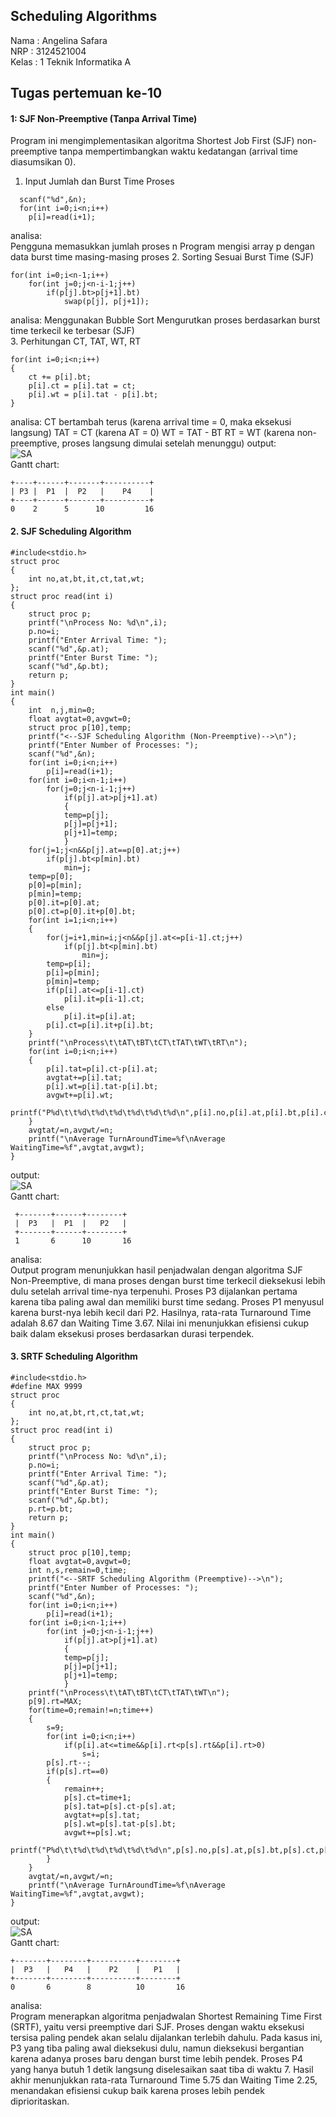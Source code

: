 ## Scheduling Algorithms ##  
Nama : Angelina Safara  
NRP : 3124521004  
Kelas : 1 Teknik Informatika A  

## Tugas pertemuan ke-10  
#### 1: SJF Non-Preemptive (Tanpa Arrival Time)  
Program ini mengimplementasikan algoritma Shortest Job First (SJF) non-preemptive tanpa mempertimbangkan waktu kedatangan (arrival time diasumsikan 0).  
1. Input Jumlah dan Burst Time Proses  
```
  scanf("%d",&n);  
  for(int i=0;i<n;i++)  
    p[i]=read(i+1);  
```

analisa:  
Pengguna memasukkan jumlah proses n
Program mengisi array p dengan data burst time masing-masing proses
 2. Sorting Sesuai Burst Time (SJF)  
```
for(int i=0;i<n-1;i++)
    for(int j=0;j<n-i-1;j++)
        if(p[j].bt>p[j+1].bt)
            swap(p[j], p[j+1]);
```
analisa:
Menggunakan Bubble Sort
Mengurutkan proses berdasarkan burst time terkecil ke terbesar (SJF)  
 3. Perhitungan CT, TAT, WT, RT
```
for(int i=0;i<n;i++)
{
    ct += p[i].bt;
    p[i].ct = p[i].tat = ct;
    p[i].wt = p[i].tat - p[i].bt;
}
```
analisa:
CT bertambah terus (karena arrival time = 0, maka eksekusi langsung)
TAT = CT (karena AT = 0)
WT = TAT - BT
RT = WT (karena non-preemptive, proses langsung dimulai setelah menunggu)
output:  
![SA](https://github.com/angellins/SisOp-2025/blob/main/scheduling-algorithm/kode1.png)  
Gantt chart:  
```
+----+------+-------+----------+  
| P3 |  P1  |  P2   |    P4    |  
+----+------+-------+----------+  
0    2      5      10         16
```
#### 2. SJF Scheduling Algorithm
```
#include<stdio.h>
struct proc
{
    int no,at,bt,it,ct,tat,wt;
};
struct proc read(int i)
{
    struct proc p;
    printf("\nProcess No: %d\n",i);
    p.no=i;
    printf("Enter Arrival Time: ");
    scanf("%d",&p.at);
    printf("Enter Burst Time: ");
    scanf("%d",&p.bt);
    return p;
}
int main()
{
    int  n,j,min=0;
    float avgtat=0,avgwt=0;
    struct proc p[10],temp;
    printf("<--SJF Scheduling Algorithm (Non-Preemptive)-->\n");
    printf("Enter Number of Processes: ");
    scanf("%d",&n);
    for(int i=0;i<n;i++)
        p[i]=read(i+1);
    for(int i=0;i<n-1;i++)
        for(j=0;j<n-i-1;j++)    
            if(p[j].at>p[j+1].at)
            {
            temp=p[j];
            p[j]=p[j+1];
            p[j+1]=temp;
            }
    for(j=1;j<n&&p[j].at==p[0].at;j++)
        if(p[j].bt<p[min].bt)
            min=j;
    temp=p[0];
    p[0]=p[min];
    p[min]=temp;
    p[0].it=p[0].at;
    p[0].ct=p[0].it+p[0].bt;
    for(int i=1;i<n;i++)
    {
        for(j=i+1,min=i;j<n&&p[j].at<=p[i-1].ct;j++)
            if(p[j].bt<p[min].bt)
                min=j;
        temp=p[i];
        p[i]=p[min];
        p[min]=temp;
        if(p[i].at<=p[i-1].ct)
            p[i].it=p[i-1].ct;
        else
            p[i].it=p[i].at;
        p[i].ct=p[i].it+p[i].bt;
    }
    printf("\nProcess\t\tAT\tBT\tCT\tTAT\tWT\tRT\n");
    for(int i=0;i<n;i++)
    {
        p[i].tat=p[i].ct-p[i].at;
        avgtat+=p[i].tat;
        p[i].wt=p[i].tat-p[i].bt;
        avgwt+=p[i].wt;
        printf("P%d\t\t%d\t%d\t%d\t%d\t%d\t%d\n",p[i].no,p[i].at,p[i].bt,p[i].ct,p[i].tat,p[i].wt,p[i].wt);
    }
    avgtat/=n,avgwt/=n;
    printf("\nAverage TurnAroundTime=%f\nAverage WaitingTime=%f",avgtat,avgwt);
}
```
output:  
![SA](https://github.com/angellins/SisOp-2025/blob/main/scheduling-algorithm/kode2.png)  
Gantt chart:  
```
 +-------+------+--------+
 |  P3   |  P1  |   P2   |
 +-------+------+--------+
 1       6      10       16
```
analisa:  
Output program menunjukkan hasil penjadwalan dengan algoritma SJF Non-Preemptive, di mana proses dengan burst time terkecil dieksekusi lebih dulu setelah arrival time-nya terpenuhi. Proses P3 dijalankan pertama karena tiba paling awal dan memiliki burst time sedang. Proses P1 menyusul karena burst-nya lebih kecil dari P2. Hasilnya, rata-rata Turnaround Time adalah 8.67 dan Waiting Time 3.67. Nilai ini menunjukkan efisiensi cukup baik dalam eksekusi proses berdasarkan durasi terpendek.
#### 3. SRTF Scheduling Algorithm  
```
#include<stdio.h>
#define MAX 9999
struct proc
{
    int no,at,bt,rt,ct,tat,wt;
};
struct proc read(int i)
{
    struct proc p;
    printf("\nProcess No: %d\n",i);
    p.no=i;
    printf("Enter Arrival Time: ");
    scanf("%d",&p.at);
    printf("Enter Burst Time: ");
    scanf("%d",&p.bt);
    p.rt=p.bt;
    return p;
}
int main()
{
    struct proc p[10],temp;
    float avgtat=0,avgwt=0;
    int n,s,remain=0,time;
    printf("<--SRTF Scheduling Algorithm (Preemptive)-->\n");
    printf("Enter Number of Processes: ");
    scanf("%d",&n);
    for(int i=0;i<n;i++)
        p[i]=read(i+1);
    for(int i=0;i<n-1;i++)
        for(int j=0;j<n-i-1;j++)    
            if(p[j].at>p[j+1].at)
            {
            temp=p[j];
            p[j]=p[j+1];
            p[j+1]=temp;
            }
    printf("\nProcess\t\tAT\tBT\tCT\tTAT\tWT\n");
    p[9].rt=MAX;
    for(time=0;remain!=n;time++)
    {
        s=9;
        for(int i=0;i<n;i++)
            if(p[i].at<=time&&p[i].rt<p[s].rt&&p[i].rt>0)
                s=i;
        p[s].rt--;
        if(p[s].rt==0)
        {
            remain++;
            p[s].ct=time+1;
            p[s].tat=p[s].ct-p[s].at;
            avgtat+=p[s].tat;
            p[s].wt=p[s].tat-p[s].bt;
            avgwt+=p[s].wt;
            printf("P%d\t\t%d\t%d\t%d\t%d\t%d\n",p[s].no,p[s].at,p[s].bt,p[s].ct,p[s].tat,p[s].wt);
        }
    }
    avgtat/=n,avgwt/=n;
    printf("\nAverage TurnAroundTime=%f\nAverage WaitingTime=%f",avgtat,avgwt);
}
```
output:  
![SA](https://github.com/angellins/SisOp-2025/blob/main/scheduling-algorithm/kode3.png)  
Gantt chart:  
```
+-------+--------+----------+--------+
|  P3   |   P4   |    P2    |   P1   |
+-------+--------+----------+--------+
0       6        8          10       16
```
analisa:  
Program menerapkan algoritma penjadwalan Shortest Remaining Time First (SRTF), yaitu versi preemptive dari SJF. Proses dengan waktu eksekusi tersisa paling pendek akan selalu dijalankan terlebih dahulu. Pada kasus ini, P3 yang tiba paling awal dieksekusi dulu, namun dieksekusi bergantian karena adanya proses baru dengan burst time lebih pendek. Proses P4 yang hanya butuh 1 detik langsung diselesaikan saat tiba di waktu 7. Hasil akhir menunjukkan rata-rata Turnaround Time 5.75 dan Waiting Time 2.25, menandakan efisiensi cukup baik karena proses lebih pendek diprioritaskan.
